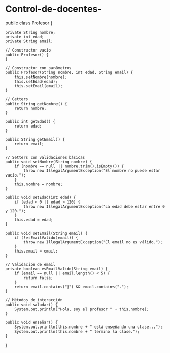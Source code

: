 # Control-de-docentes-
public class Profesor {

    private String nombre;
    private int edad;
    private String email;

    // Constructor vacío
    public Profesor() {
    }

    // Constructor con parámetros
    public Profesor(String nombre, int edad, String email) {
        this.setNombre(nombre);
        this.setEdad(edad);
        this.setEmail(email);
    }

    // Getters
    public String getNombre() {
        return nombre;
    }

    public int getEdad() {
        return edad;
    }

    public String getEmail() {
        return email;
    }

    // Setters con validaciones básicas
    public void setNombre(String nombre) {
        if (nombre == null || nombre.trim().isEmpty()) {
            throw new IllegalArgumentException("El nombre no puede estar vacío.");
        }
        this.nombre = nombre;
    }

    public void setEdad(int edad) {
        if (edad < 0 || edad > 120) {
            throw new IllegalArgumentException("La edad debe estar entre 0 y 120.");
        }
        this.edad = edad;
    }

    public void setEmail(String email) {
        if (!esEmailValido(email)) {
            throw new IllegalArgumentException("El email no es válido.");
        }
        this.email = email;
    }

    // Validación de email
    private boolean esEmailValido(String email) {
        if (email == null || email.length() < 5) {
            return false;
        }
        return email.contains("@") && email.contains(".");
    }

    // Métodos de interacción
    public void saludar() {
        System.out.println("Hola, soy el profesor " + this.nombre);
    }

    public void enseñar() {
        System.out.println(this.nombre + " está enseñando una clase...");
        System.out.println(this.nombre + " terminó la clase.");
    }
}

